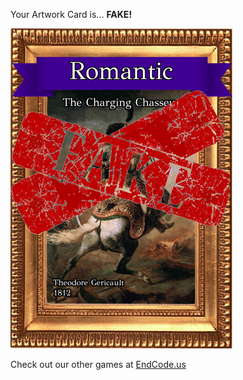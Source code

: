 Your Artwork Card is... 
  **FAKE!**
 
 ![alt text](ArtworThe_Charging_Chasseur_Fake[face,1].png?raw=true "Artwork Card")  
 
 
 
 
 
 Check out our other games at [EndCode.us](https://endcode.us/)